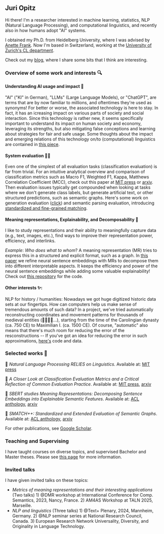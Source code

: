 ## Juri Opitz

Hi there! I'm a researcher interested in machine learning, statistics, NLP (Natural Language Processing), and computational linguistics, and recently also in how humans adopt "AI" systems. 

I obtained my Ph.D. from Heidelberg University, where I was advised by [Anette Frank](https://www.cl.uni-heidelberg.de/nlpgroup/person/frank). Now I'm based in Switzerland, working at the [University of Zurich's CL department](https://www.cl.uzh.ch/en.html).

Check out my [blog](https://www.juriopitz.com/blog), where I share some bits that I think are interesting.

### Overview of some work and interests 🔍

#### Understanding AI usage and impact 🦙

"AI" ("KI" in German), "LLMs" (Large Language Models), or "ChatGPT", are terms that are by now familiar to millions, and oftentimes they're used as synonyms! For better or worse, the associated technology is here to stay. In fact, it has an icreasing impact on various parts of society and social interaction. Since this technology is rather new, it seems specifically important to understand its impact on human society and economy, leveraging its strengths, but also mitigating false conceptions and learning about strategies for fair and safe usage. Some thoughts about the impact and emerging relations of this technology on/to (computational) linguistics are contained in [this piece](https://doi.org/10.1162/coli_a_00560).

#### System evaluation 😵‍💫

Even one of the simplest of all evaluation tasks (classification evaluation) is far from trivial. For an intuitive analytical overview and comparison of classification metrics such as Macro F1, Weighted F1, Kappa, Matthews Correlation Coefficient (MCC), check out this paper at [MIT press](https://doi.org/10.1162/tacl_a_00675) or [arxiv](https://arxiv.org/abs/2404.16958). Then evaluation issues typically get compounded when looking at tasks where we don't generate class labels, but generate artificial text, or other structured predictions, such as semantic graphs. Here's some work on generation evaluation ([click](https://arxiv.org/abs/2305.16819)) and semantic parsing evaluation, introducing [standardized and fine-grained matching](https://arxiv.org/abs/2305.06993).

#### Meaning representations, Explainability, and Decomposability 🧐

I like to study representations and their ability to meaningfully capture data (e.g., text, images, etc.), find ways to improve their representation power, efficiency, and interlinks. 

*Example*: *Who does what to whom*? A meaning representation (MR) tries to express this in a structured and explicit format, such as a graph. In [this paper](https://arxiv.org/abs/2206.07023) we refine neural sentence embeddings with MRs to decompose them into different interpretable aspects. It keeps the efficiency and power of the neural sentence embeddings while adding some valuable explainability! Check out [this repository](https://github.com/flipz357/S3BERT) for the code.

#### Other interests ✨:

NLP for history / humanities: Nowadays we got huge digitized historic data sets at our fingertips. How can computers help us make sense of tremendous amounts of such data? In a project, we've tried automatically reconstructing coordinates and movement patterns for thousands of medieval entities (🤴👸🧑‍🌾...), starting from the time of the Carolingian dynasty (ca. 750 CE) to Maximilian I. (ca. 1500 CE). Of course, "automatic" also means that there's much room for reducing the error of the resconstructions -- If you've got an idea for reducing the error in such approximations, [here's](https://github.com/flipz357/regesta-imperii-to-semgis) code and data.

### Selected works 📜

🍄 *Natural Language Processing RELIES on Linguistics*. Available at: [MIT press](https://doi.org/10.1162/coli_a_00560)

🍄 *A Closer Look at Classification Evaluation Metrics and a Critical Reflection of Common Evaluation Practice*. Available at: [MIT press](https://doi.org/10.1162/tacl_a_00675), [arxiv](https://arxiv.org/abs/2404.16958)

🍄 *SBERT studies Meaning Representations: Decomposing Sentence Embeddings into Explainable Semantic Features*. Available at: [ACL anthology](https://aclanthology.org/2022.aacl-main.48/), [arxiv](https://arxiv.org/abs/2206.07023)

🍄 *SMATCH++: Standardized and Extended Evaluation of Semantic Graphs*. Available at: [ACL anthology](https://aclanthology.org/2023.findings-eacl.118/), [arxiv](https://arxiv.org/abs/2305.06993)

For other publications, see [Google Scholar](https://scholar.google.de/citations?user=DzxugZIAAAAJ&hl=de).

### Teaching and Supervising

I have taught courses on diverse topics, and supervised Bachelor and Master theses. Please see [this page](https://www.juriopitz.com/university) for more information. 

### Invited talks

I have given invited talks on these topics:

- *Metrics of meaning representations and their interesting applications* (Two talks) 1) @DMR workshop at International Conference for Comp. Semantics, 2023, Nancy, France. 2) AM4AS Workshop at TALN 2025, Marseille.
- *NLP and linguistics* (Three talks) 1) @Text+ Plenary, 2024, Mannheim, Germany. 2) @NLP seminar series at National Research Council, Canada. 3) European Research Network Universality, Diversity, and Originality in Language Technology.



